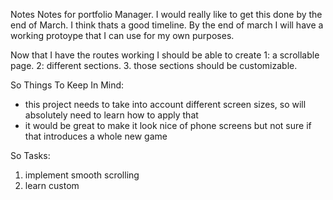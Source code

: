 Notes
Notes for portfolio Manager. I would really like to get this done by the end of March. I think thats a good timeline. By the end of march I will have a working protoype that I can use for my own purposes.

Now that I have the routes working I should be able to create 
1: a scrollable page. 
2: different sections.
3. those sections should be customizable.

So Things To Keep In Mind:
- this project needs to take into account different screen sizes, so will absolutely need to learn how to apply that
- it would be great to make it look nice of phone screens but not sure if that introduces a whole new game 


So Tasks: 
1. implement smooth scrolling 
2. learn custom